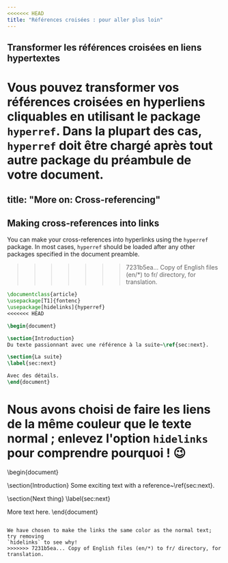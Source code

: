```yaml
---
<<<<<<< HEAD
title: "Références croisées : pour aller plus loin"
---
```


## Transformer les références croisées en liens hypertextes

Vous pouvez transformer vos références croisées en hyperliens cliquables en
utilisant le package `hyperref`. Dans la plupart des cas, `hyperref` doit être
chargé après tout autre package du préambule de votre document.
=======
title: "More on: Cross-referencing"
---

## Making cross-references into links

You can make your cross-references into hyperlinks using the `hyperref` package.
In most cases, `hyperref` should be loaded after any other packages specified
in the document preamble.
>>>>>>> 7231b5ea... Copy of English files (en/*) to fr/ directory, for translation.

```latex
\documentclass{article}
\usepackage[T1]{fontenc}
\usepackage[hidelinks]{hyperref}
<<<<<<< HEAD

\begin{document}

\section{Introduction}
Du texte passionnant avec une référence à la suite~\ref{sec:next}.

\section{La suite}
\label{sec:next}

Avec des détails.
\end{document}
```

Nous avons choisi de faire les liens de la même couleur que le texte normal ;
enlevez l'option `hidelinks` pour comprendre pourquoi ! &#128521;
=======
\begin{document}

\section{Introduction}
Some exciting text with a reference~\ref{sec:next}.

\section{Next thing}
\label{sec:next}

More text here.
\end{document}
```

We have chosen to make the links the same color as the normal text; try removing
`hidelinks` to see why! 
>>>>>>> 7231b5ea... Copy of English files (en/*) to fr/ directory, for translation.
